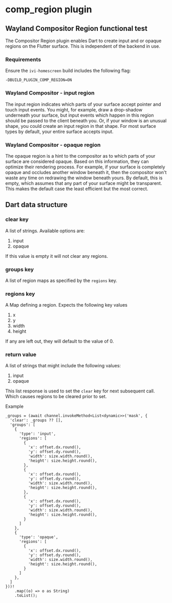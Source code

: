# comp_region plugin

## Wayland Compositor Region functional test

The Compositor Region plugin enables Dart to create input and or opaque regions on the Flutter surface.  This is independent of the backend in use.

### Requirements

Ensure the `ivi-homescreen` build includes the following flag:

    -DBUILD_PLUGIN_COMP_REGION=ON

### Wayland Compositor - input region

The input region indicates which parts of your surface accept pointer and touch input events. You might, for example, draw a drop-shadow underneath your surface, but input events which happen in this region should be passed to the client beneath you. Or, if your window is an unusual shape, you could create an input region in that shape. For most surface types by default, your entire surface accepts input.

### Wayland Compositor - opaque region

The opaque region is a hint to the compositor as to which parts of your surface are considered opaque. Based on this information, they can optimize their rendering process. For example, if your surface is completely opaque and occludes another window beneath it, then the compositor won't waste any time on redrawing the window beneath yours. By default, this is empty, which assumes that any part of your surface might be transparent. This makes the default case the least efficient but the most correct.

## Dart data structure

### clear key
A list of strings.  Available options are:
1. input
2. opaque

If this value is empty it will not clear any regions.

### groups key
A list of region maps as specified by the `regions` key.

### regions key
A Map defining a region.  Expects the following key values
1. x
2. y
3. width
4. height

If any are left out, they will default to the value of 0.

### return value
A list of strings that might include the following values:  
1. input
2. opaque

This list response is used to set the `clear` key for next subsequent call.  Which causes regions to be cleared prior to set.


Example

    _groups = (await channel.invokeMethod<List<dynamic>>('mask', {
      'clear': _groups ?? [],
      'groups': [
        {
          'type': 'input',
          'regions': [
            {
              'x': offset.dx.round(),
              'y': offset.dy.round(),
              'width': size.width.round(),
              'height': size.height.round(),
            },
            {
              'x': offset.dx.round(),
              'y': offset.dy.round(),
              'width': size.width.round(),
              'height': size.height.round(),
            },
            {
              'x': offset.dx.round(),
              'y': offset.dy.round(),
              'width': size.width.round(),
              'height': size.height.round(),
            }
          ]
        },
        {
          'type': 'opaque',
          'regions': [
            {
              'x': offset.dx.round(),
              'y': offset.dy.round(),
              'width': size.width.round(),
              'height': size.height.round(),
            }
          ]
        },
      ]
    }))!
        .map((o) => o as String)
        .toList();